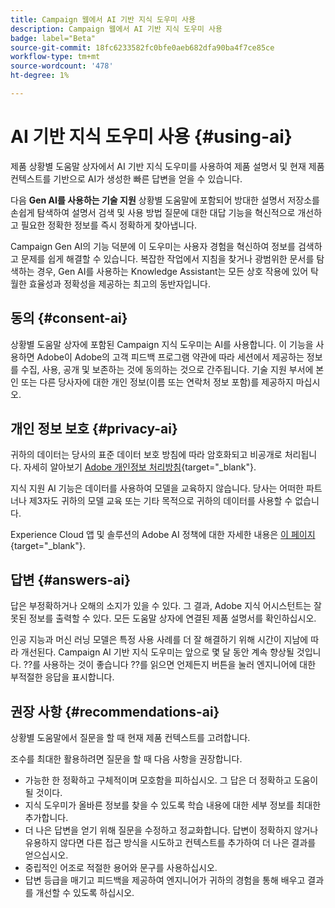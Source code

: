 ```yaml
---
title: Campaign 웹에서 AI 기반 지식 도우미 사용
description: Campaign 웹에서 AI 기반 지식 도우미 사용
badge: label="Beta"
source-git-commit: 18fc6233582fc0bfe0aeb682dfa90ba4f7ce85ce
workflow-type: tm+mt
source-wordcount: '478'
ht-degree: 1%

---
```


# AI 기반 지식 도우미 사용 {#using-ai}

제품 상황별 도움말 상자에서 AI 기반 지식 도우미를 사용하여 제품 설명서 및 현재 제품 컨텍스트를 기반으로 AI가 생성한 빠른 답변을 얻을 수 있습니다.

다음 **Gen AI를 사용하는 기술 지원** 상황별 도움말에 포함되어 방대한 설명서 저장소를 손쉽게 탐색하여 설명서 검색 및 사용 방법 질문에 대한 대답 기능을 혁신적으로 개선하고 필요한 정확한 정보를 즉시 정확하게 찾아냅니다.

Campaign Gen AI의 기능 덕분에 이 도우미는 사용자 경험을 혁신하여 정보를 검색하고 문제를 쉽게 해결할 수 있습니다. 복잡한 작업에서 지침을 찾거나 광범위한 문서를 탐색하는 경우, Gen AI를 사용하는 Knowledge Assistant는 모든 상호 작용에 있어 탁월한 효율성과 정확성을 제공하는 최고의 동반자입니다.

## 동의 {#consent-ai}

상황별 도움말 상자에 포함된 Campaign 지식 도우미는 AI를 사용합니다. 이 기능을 사용하면 Adobe이 Adobe의 고객 피드백 프로그램 약관에 따라 세션에서 제공하는 정보를 수집, 사용, 공개 및 보존하는 것에 동의하는 것으로 간주됩니다. 기술 지원 부서에 본인 또는 다른 당사자에 대한 개인 정보(이름 또는 연락처 정보 포함)를 제공하지 마십시오.

## 개인 정보 보호 {#privacy-ai}

귀하의 데이터는 당사의 표준 데이터 보호 방침에 따라 암호화되고 비공개로 처리됩니다. 자세히 알아보기 [Adobe 개인정보 처리방침](https://www.adobe.com/kr/privacy/policy.html){target="_blank"}.

지식 지원 AI 기능은 데이터를 사용하여 모델을 교육하지 않습니다. 당사는 어떠한 파트너나 제3자도 귀하의 모델 교육 또는 기타 목적으로 귀하의 데이터를 사용할 수 없습니다.

Experience Cloud 앱 및 솔루션의 Adobe AI 정책에 대한 자세한 내용은 [이 페이지](https://business.adobe.com/products/sensei/adobe-sensei.html){target="_blank"}.

## 답변 {#answers-ai}

답은 부정확하거나 오해의 소지가 있을 수 있다. 그 결과, Adobe 지식 어시스턴트는 잘못된 정보를 출력할 수 있다. 모든 도움말 상자에 연결된 제품 설명서를 확인하십시오.

인공 지능과 머신 러닝 모델은 특정 사용 사례를 더 잘 해결하기 위해 시간이 지남에 따라 개선된다. Campaign AI 기반 지식 도우미는 앞으로 몇 달 동안 계속 향상될 것입니다. ??를 사용하는 것이 좋습니다 ??를 읽으면 언제든지 버튼을 눌러 엔지니어에 대한 부적절한 응답을 표시합니다.

## 권장 사항  {#recommendations-ai}

상황별 도움말에서 질문을 할 때 현재 제품 컨텍스트를 고려합니다.

조수를 최대한 활용하려면 질문을 할 때 다음 사항을 권장합니다.

* 가능한 한 정확하고 구체적이며 모호함을 피하십시오. 그 답은 더 정확하고 도움이 될 것이다.
* 지식 도우미가 올바른 정보를 찾을 수 있도록 학습 내용에 대한 세부 정보를 최대한 추가합니다.
* 더 나은 답변을 얻기 위해 질문을 수정하고 정교화합니다. 답변이 정확하지 않거나 유용하지 않다면 다른 접근 방식을 시도하고 컨텍스트를 추가하여 더 나은 결과를 얻으십시오.
* 중립적인 어조로 적절한 용어와 문구를 사용하십시오.
* 답변 등급을 매기고 피드백을 제공하여 엔지니어가 귀하의 경험을 통해 배우고 결과를 개선할 수 있도록 하십시오.


